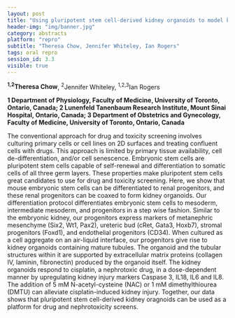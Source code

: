 ```yaml
---
layout: post
title: "Using pluripotent stem cell-derived kidney organoids to model kidney injury"
header-img: "img/banner.jpg"
category: abstracts
platform: "repro"
subtitle: "Theresa Chow, Jennifer Whiteley, Ian Rogers"
tags: oral repro
session_id: 3.3
visible: true
---
```

**<sup>1,2</sup>Theresa Chow**, <sup>2</sup>Jennifer Whiteley, <sup>1,2,3</sup>Ian Rogers

__1 Department of Physiology, Faculty of Medicine, University of Toronto, Ontario, Canada; 2 Lunenfeld Tanenbaum Research Institute, Mount Sinai Hospital, Ontario, Canada; 3 Department of Obstetrics and Gynecology, Faculty of Medicine, University of Toronto, Ontario, Canada__

The conventional approach for drug and toxicity screening involves culturing primary cells or cell lines on 2D surfaces and treating confluent cells with drugs. This approach is limited by primary tissue availability, cell de-differentiation, and/or cell senescence. Embryonic stem cells are pluripotent stem cells capable of self-renewal and differentiation to somatic cells of all three germ layers. These properties make pluripotent stem cells great candidates to use for drug and toxicity screening. Here, we show that mouse embryonic stem cells can be differentiated to renal progenitors, and these renal progenitors can be coaxed to form kidney organoids. Our differentiation protocol differentiates embryonic stem cells to mesoderm, intermediate mesoderm, and progenitors in a step wise fashion. Similar to the embryonic kidney, our progenitors express markers of metanephric mesenchyme (Six2, Wt1, Pax2), ureteric bud (cRet, Gata3, Hoxb7), stromal progenitors (Foxd1), and endothelial progenitors (CD34). When cultured as a cell aggregate on an air-liquid interface, our progenitors give rise to kidney organoids containing mature tubules. The organoid and the tubular structures within it are supported by extracellular matrix proteins (collagen IV, laminin, fibronectin) produced by the organoid itself. The kidney organoids respond to cisplatin, a nephrotoxic drug, in a dose-dependent manner by upregulating kidney injury markers Caspase 3, IL18, IL6 and IL8. The addition of 5 mM N-acetyl-cysteine (NAC) or 1 mM dimethylthiourea (DMTU) can alleviate cisplatin-induced kidney injury. Together, our data shows that pluripotent stem cell-derived kidney oragnoids can be used as a platform for drug and nephrotoxicity screens.